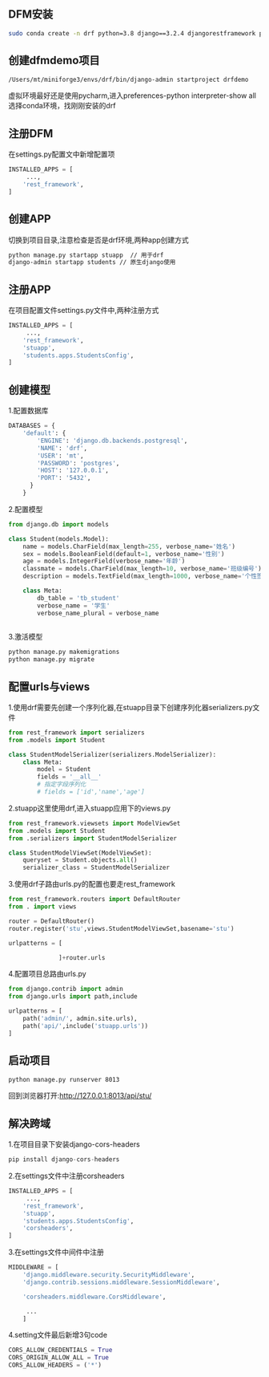 ## DFM安装
```sh
sudo conda create -n drf python=3.8 django==3.2.4 djangorestframework psycopg2
```

## 创建dfmdemo项目
```sh
/Users/mt/miniforge3/envs/drf/bin/django-admin startproject drfdemo
```
虚拟环境最好还是使用pycharm,进入preferences-python interpreter-show all 选择conda环境，找刚刚安装的drf


## 注册DFM
在settings.py配置文中新增配置项
```py
INSTALLED_APPS = [
     ...,
    'rest_framework',
]
```

## 创建APP
切换到项目目录,注意检查是否是drf环境,两种app创建方式
```sh
python manage.py startapp stuapp  // 用于drf
django-admin startapp students // 原生django使用
```

## 注册APP
在项目配置文件settings.py文件中,两种注册方式
```py
INSTALLED_APPS = [
     ...,
    'rest_framework',
    'stuapp',
    'students.apps.StudentsConfig',
]
```


## 创建模型
1.配置数据库

```py
DATABASES = {
    'default': {
        'ENGINE': 'django.db.backends.postgresql',     
        'NAME': 'drf',                              
        'USER': 'mt',                                  
        'PASSWORD': 'postgres',                        
        'HOST': '127.0.0.1',
        'PORT': '5432',
      }
    }
```
2.配置模型
```py
from django.db import models

class Student(models.Model):
    name = models.CharField(max_length=255, verbose_name='姓名')
    sex = models.BooleanField(default=1, verbose_name='性别')
    age = models.IntegerField(verbose_name='年龄')
    classmate = models.CharField(max_length=10, verbose_name='班级编号')
    description = models.TextField(max_length=1000, verbose_name='个性签名')

    class Meta:
        db_table = 'tb_student'
        verbose_name = '学生'
        verbose_name_plural = verbose_name
        
```
3.激活模型
```sh
python manage.py makemigrations
python manage.py migrate
```

## 配置urls与views
1.使用drf需要先创建一个序列化器,在stuapp目录下创建序列化器serializers.py文件
```py
from rest_framework import serializers
from .models import Student

class StudentModelSerializer(serializers.ModelSerializer):
    class Meta:
        model = Student
        fields = '__all__'
        # 指定字段序列化
        # fields = ['id','name','age']

```

2.stuapp这里使用drf,进入stuapp应用下的views.py
```py
from rest_framework.viewsets import ModelViewSet
from .models import Student
from .serializers import StudentModelSerializer

class StudentModelViewSet(ModelViewSet):
    queryset = Student.objects.all()
    serializer_class = StudentModelSerializer

```

3.使用drf子路由urls.py的配置也要走rest_framework
```py
from rest_framework.routers import DefaultRouter
from . import views

router = DefaultRouter()
router.register('stu',views.StudentModelViewSet,basename='stu')

urlpatterns = [

              ]+router.urls

```

4.配置项目总路由urls.py
```py
from django.contrib import admin
from django.urls import path,include

urlpatterns = [
    path('admin/', admin.site.urls),
    path('api/',include('stuapp.urls'))
]

```

## 启动项目
```sh
python manage.py runserver 8013
```
回到浏览器打开:http://127.0.0.1:8013/api/stu/


## 解决跨域
1.在项目目录下安装django-cors-headers
```py
pip install django-cors-headers
```
2.在settings文件中注册corsheaders
```py
INSTALLED_APPS = [
     ...,
    'rest_framework',
    'stuapp',
    'students.apps.StudentsConfig',
    'corsheaders',
]
```
3.在settings文件中间件中注册
```py
MIDDLEWARE = [
    'django.middleware.security.SecurityMiddleware',
    'django.contrib.sessions.middleware.SessionMiddleware',

    'corsheaders.middleware.CorsMiddleware',

     ...
    ]
```
4.setting文件最后新增3句code
```py
CORS_ALLOW_CREDENTIALS = True
CORS_ORIGIN_ALLOW_ALL = True
CORS_ALLOW_HEADERS = ('*')
```






